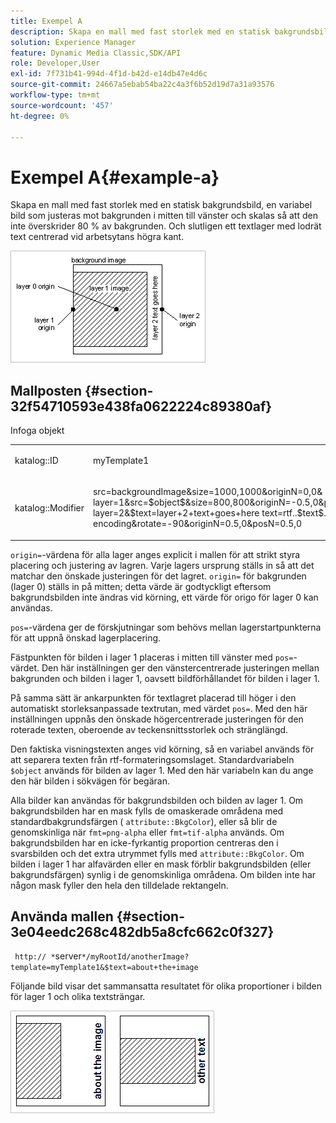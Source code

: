 ```yaml
---
title: Exempel A
description: Skapa en mall med fast storlek med en statisk bakgrundsbild, en variabel bild som justeras mot bakgrunden i mitten till vänster och skalas så att den inte överskrider 80 % av bakgrunden. Och slutligen ett textlager med lodrät text centrerad vid arbetsytans högra kant.
solution: Experience Manager
feature: Dynamic Media Classic,SDK/API
role: Developer,User
exl-id: 7f731b41-994d-4f1d-b42d-e14db47e4d6c
source-git-commit: 24667a5ebab54ba22c4a3f6b52d19d7a31a93576
workflow-type: tm+mt
source-wordcount: '457'
ht-degree: 0%

---
```


# Exempel A{#example-a}

Skapa en mall med fast storlek med en statisk bakgrundsbild, en variabel bild som justeras mot bakgrunden i mitten till vänster och skalas så att den inte överskrider 80 % av bakgrunden. Och slutligen ett textlager med lodrät text centrerad vid arbetsytans högra kant.

![Exempel på en bild](assets/examplea.png)

## Mallposten {#section-32f54710593e438fa0622224c89380af}

Infoga objekt

<table id="simpletable_97ECA49445634F59B3F1D100412EFC70"> 
 <tr class="strow"> 
  <td class="stentry"> <p> <span class="codeph"> katalog::ID  </span> </p> </td> 
  <td class="stentry"> <p> <span class="codeph"> myTemplate1  </span> </p> </td> 
 </tr> 
 <tr class="strow"> 
  <td class="stentry"> <p> <span class="codeph"> katalog::Modifier  </span> </p> </td> 
  <td class="stentry"> <p> <span class="codeph"> src=backgroundImage&amp;size=1000,1000&amp;originN=0,0&amp; layer=1&amp;src=$object$&amp;size=800,800&amp;originN=-0.5,0&amp;posN=-0.5,0&amp; layer=2&amp;$text=layer+2+text+goes+here text=rtf..$text$...rtf-encoding&amp;rotate=-90&amp;originN=0.5,0&amp;posN=0.5,0  </span> </p> </td> 
 </tr> 
</table>

`origin=`-värdena för alla lager anges explicit i mallen för att strikt styra placering och justering av lagren. Varje lagers ursprung ställs in så att det matchar den önskade justeringen för det lagret. `origin=` för bakgrunden (lager 0) ställs in på mitten; detta värde är godtyckligt eftersom bakgrundsbilden inte ändras vid körning, ett värde för origo för lager 0 kan användas.

`pos=`-värdena ger de förskjutningar som behövs mellan lagerstartpunkterna för att uppnå önskad lagerplacering.

Fästpunkten för bilden i lager 1 placeras i mitten till vänster med `pos=`-värdet. Den här inställningen ger den vänstercentrerade justeringen mellan bakgrunden och bilden i lager 1, oavsett bildförhållandet för bilden i lager 1.

På samma sätt är ankarpunkten för textlagret placerad till höger i den automatiskt storleksanpassade textrutan, med värdet `pos=`. Med den här inställningen uppnås den önskade högercentrerade justeringen för den roterade texten, oberoende av teckensnittsstorlek och stränglängd.

Den faktiska visningstexten anges vid körning, så en variabel används för att separera texten från rtf-formateringsomslaget. Standardvariabeln `$object` används för bilden av lager 1. Med den här variabeln kan du ange den här bilden i sökvägen för begäran.

Alla bilder kan användas för bakgrundsbilden och bilden av lager 1. Om bakgrundsbilden har en mask fylls de omaskerade områdena med standardbakgrundsfärgen ( `attribute::BkgColor`), eller så blir de genomskinliga när `fmt=png-alpha` eller `fmt=tif-alpha` används. Om bakgrundsbilden har en icke-fyrkantig proportion centreras den i svarsbilden och det extra utrymmet fylls med `attribute::BkgColor`. Om bilden i lager 1 har alfavärden eller en mask förblir bakgrundsbilden (eller bakgrundsfärgen) synlig i de genomskinliga områdena. Om bilden inte har någon mask fyller den hela den tilldelade rektangeln.

## Använda mallen {#section-3e04eedc268c482db5a8cfc662c0f327}

` http:// *`server`*/myRootId/anotherImage?template=myTemplate1&$text=about+the+image`

Följande bild visar det sammansatta resultatet för olika proportioner i bilden för lager 1 och olika textsträngar.

![Exempel på en sammansatt resultatbild](assets/exampleausing.png)

